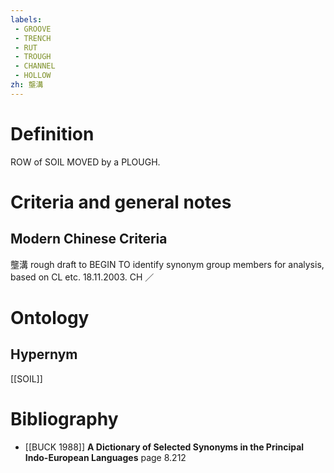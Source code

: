 ```yaml
---
labels: 
 - GROOVE
 - TRENCH
 - RUT
 - TROUGH
 - CHANNEL
 - HOLLOW
zh: 壟溝
---
```


# Definition
ROW of SOIL MOVED by a PLOUGH.
# Criteria and general notes
## Modern Chinese Criteria
壟溝
rough draft to BEGIN TO identify synonym group members for analysis, based on CL etc. 18.11.2003. CH ／
# Ontology

## Hypernym
[[SOIL]]
# Bibliography
- [[BUCK 1988]]
**A Dictionary of Selected Synonyms in the Principal Indo-European Languages** page 8.212
